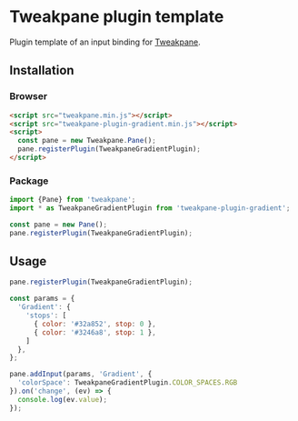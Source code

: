 # Tweakpane plugin template
Plugin template of an input binding for [Tweakpane][tweakpane].


## Installation


### Browser
```html
<script src="tweakpane.min.js"></script>
<script src="tweakpane-plugin-gradient.min.js"></script>
<script>
  const pane = new Tweakpane.Pane();
  pane.registerPlugin(TweakpaneGradientPlugin);
</script>
```


### Package
```js
import {Pane} from 'tweakpane';
import * as TweakpaneGradientPlugin from 'tweakpane-plugin-gradient';

const pane = new Pane();
pane.registerPlugin(TweakpaneGradientPlugin);
```


## Usage
```js
pane.registerPlugin(TweakpaneGradientPlugin);

const params = {
  'Gradient': {
    'stops': [
      { color: '#32a852', stop: 0 },
      { color: '#3246a8', stop: 1 },
    ]
  },
};

pane.addInput(params, 'Gradient', {
  'colorSpace': TweakpaneGradientPlugin.COLOR_SPACES.RGB
}).on('change', (ev) => {
  console.log(ev.value);
});
```


[tweakpane]: https://github.com/cocopon/tweakpane/
